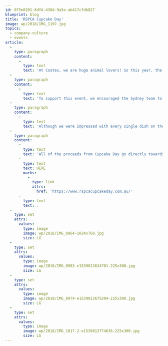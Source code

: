 ```yaml
---
id: 075e0201-8dfd-438d-9a5e-ab417cfdb827
blueprint: blog
title: 'RSPCA Cupcake Day'
image: wp/2018/IMG_1197.jpg
topics:
  - company-culture
  - events
article:
  -
    type: paragraph
    content:
      -
        type: text
        text: 'At Coates, we are huge animal lovers! So this year, the Sydney Coates Crew decided to help fight animal cruelty by hosting a huge lunch on RSPCA Cupcake Day, with the entire event raising over $1.2 million !'
  -
    type: paragraph
    content:
      -
        type: text
        text: 'To support this event, we encouraged the Sydney team to bring in any dish that they wished to share. We were surprised by the amazing turn out the day with crew members bringing in cupcakes (of course!), a great range of pastries, cakes, salads and lasagna, to just name a few.'
  -
    type: paragraph
    content:
      -
        type: text
        text: 'Although we were impressed with every single dish on the day, we want to congratulate Graham Muir’s Meatball dish and Dean Rather’s Caramel slices on being voted the best dish of the day! We would also like to give a special shout out to Viet Pham for bringing in his own cooking kit and setting up his own live cooking show to provide everyone with genuine takoyaki!'
  -
    type: paragraph
    content:
      -
        type: text
        text: 'All of the proceeds from Cupcake Day go directly towards the abandoned, neglected and surrendered animals around the country to provide them with love, safe shelter and a helping hand. If you’d like to read more or help this amazing initiative, click '
      -
        type: text
        text: HERE
        marks:
          -
            type: link
            attrs:
              href: 'https://www.rspcacupcakeday.com.au/'
      -
        type: text
        text: .
  -
    type: set
    attrs:
      values:
        type: image
        image: wp/2018/IMG_0964-1024x768.jpg
        size: LG
  -
    type: set
    attrs:
      values:
        type: image
        image: wp/2018/IMG_0983-e1539813634701-225x300.jpg
        size: LG
  -
    type: set
    attrs:
      values:
        type: image
        image: wp/2018/IMG_0974-e1539813675204-225x300.jpg
        size: LG
  -
    type: set
    attrs:
      values:
        type: image
        image: wp/2018/IMG_1017-2-e1539813774636-225x300.jpg
        size: LG
---
```

